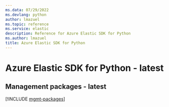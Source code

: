 ```yaml
---
ms.data: 07/29/2022
ms.devlang: python
author: lmazuel
ms.topic: reference
ms.service: elastic
description: Reference for Azure Elastic SDK for Python
ms.author: lmazuel
title: Azure Elastic SDK for Python
---
```

# Azure Elastic SDK for Python - latest

## Management packages - latest
[!INCLUDE [mgmt-packages](elastic-mgmt-index.md)]